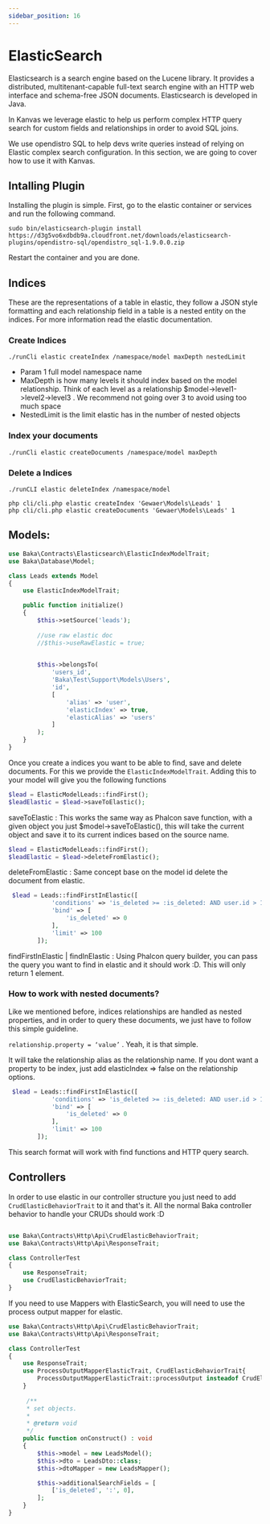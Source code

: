 ```yaml
---
sidebar_position: 16
---
```


# ElasticSearch

Elasticsearch is a search engine based on the Lucene library. It provides a distributed, multitenant-capable full-text search engine with an HTTP web interface and schema-free JSON documents. Elasticsearch is developed in Java.

In Kanvas we leverage elastic to help us perform complex HTTP query search for custom fields and relationships in order to avoid SQL joins.

We use opendistro SQL to help devs write queries instead of relying on Elastic complex search configuration. In this section, we are going to cover how to use it with Kanvas.

## Intalling Plugin
Installing the plugin is simple. First, go to the elastic container or services and run the following command.

```
sudo bin/elasticsearch-plugin install https://d3g5vo6xdbdb9a.cloudfront.net/downloads/elasticsearch-plugins/opendistro-sql/opendistro_sql-1.9.0.0.zip
``` 

Restart the container and you are done.

## Indices
These are the representations of a table in elastic, they follow a JSON style formatting and each relationship field in a table is a nested entity on the indices. For more information read the elastic documentation.


### Create Indices

```
./runCli elastic createIndex /namespace/model maxDepth nestedLimit
```

- Param 1 full model namespace name
- MaxDepth is how many levels it should index based on the model relationship. Think of each level as a relationship $model->level1->level2->level3 . We recommend not going over 3  to avoid using too much space
- NestedLimit is the limit elastic has in the number of nested objects
### Index your documents
```
./runCli elastic createDocuments /namespace/model maxDepth 
```

### Delete a Indices

```
./runCLI elastic deleteIndex /namespace/model
```


```
php cli/cli.php elastic createIndex 'Gewaer\Models\Leads' 1
php cli/cli.php elastic createDocuments 'Gewaer\Models\Leads' 1

```  

## Models:

```php
use Baka\Contracts\Elasticsearch\ElasticIndexModelTrait;
use Baka\Database\Model;

class Leads extends Model
{
    use ElasticIndexModelTrait;

    public function initialize()
    {
        $this->setSource('leads');
        
        //use raw elastic doc
        //$this->useRawElastic = true;

        
        $this->belongsTo(
            'users_id',
            'Baka\Test\Support\Models\Users',
            'id',
            [
                'alias' => 'user',
                'elasticIndex' => true,
                'elasticAlias' => 'users'
            ]
        );
    }
}
```

Once you create a indices you want to be able to find, save and delete documents. For this we provide the `ElasticIndexModelTrait`. Adding this to your model will give you the following functions

```php
$lead = ElasticModelLeads::findFirst();
$leadElastic = $lead->saveToElastic();

```

saveToElastic : This works the same way as Phalcon save function, with a given object you just $model->saveToElastic(), this will take the current object and save it to its current indices based on the source name.

```php
$lead = ElasticModelLeads::findFirst();
$leadElastic = $lead->deleteFromElastic();

```

deleteFromElastic : Same concept base on the model id delete the document from elastic.

```php
 $lead = Leads::findFirstInElastic([
            'conditions' => 'is_deleted >= :is_deleted: AND user.id > 1',
            'bind' => [
                'is_deleted' => 0
            ],
            'limit' => 100
        ]);
```

findFirstInElastic | findInElastic : Using Phalcon query builder, you can pass the query you want to find in elastic and it should work :D. This will only return 1 element.


### How to work with nested documents?
Like we mentioned before, indices relationships are handled as nested properties, and in order to query these documents, we just have to follow this simple guideline.

```relationship.property = ‘value’``` . Yeah, it is that simple.

It will take the relationship alias as the relationship name. 
If you dont want a property to be index, just add elasticIndex => false on the relationship options.

```php
 $lead = Leads::findFirstInElastic([
            'conditions' => 'is_deleted >= :is_deleted: AND user.id > 1',
            'bind' => [
                'is_deleted' => 0
            ],
            'limit' => 100
        ]);
```

This search format will work with find functions and HTTP query search.

## Controllers

In order to use elastic in our controller structure you just need to add `CrudElasticBehaviorTrait` to it and that's it. All the normal Baka controller behavior to handle your CRUDs should work :D


```php

use Baka\Contracts\Http\Api\CrudElasticBehaviorTrait;
use Baka\Contracts\Http\Api\ResponseTrait;

class ControllerTest 
{
    use ResponseTrait;
    use CrudElasticBehaviorTrait;
}

``` 

If you need to use Mappers with ElasticSearch, you will need to use the process output mapper for elastic.

```php
use Baka\Contracts\Http\Api\CrudElasticBehaviorTrait;
use Baka\Contracts\Http\Api\ResponseTrait;

class ControllerTest
{
    use ResponseTrait;
    use ProcessOutputMapperElasticTrait, CrudElasticBehaviorTrait{
        ProcessOutputMapperElasticTrait::processOutput insteadof CrudElasticBehaviorTrait;
    }
     
     /**
     * set objects.
     *
     * @return void
     */
    public function onConstruct() : void
    {
        $this->model = new LeadsModel();
        $this->dto = LeadsDto::class;
        $this->dtoMapper = new LeadsMapper();

        $this->additionalSearchFields = [
            ['is_deleted', ':', 0],
        ];
    }
}

````